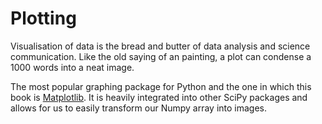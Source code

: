 # Plotting

Visualisation of data is the bread and butter of data analysis and science communication.
Like the old saying of an painting, a plot can condense a 1000 words into a neat image.

The most popular graphing package for Python and the one in which this book is [Matplotlib](https://matplotlib.org/).
It is heavily integrated into other SciPy packages and allows for us to easily transform our Numpy array into images.


